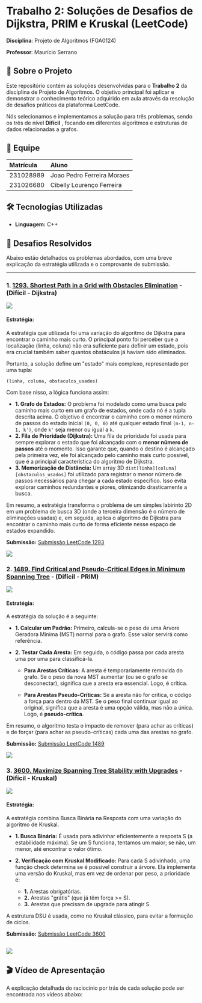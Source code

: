 # Trabalho 2: Soluções de Desafios de Dijkstra, PRIM e Kruskal (LeetCode)

**Disciplina**: Projeto de Algoritmos (FGA0124) 

**Professor**: Maurício Serrano

## 📖 Sobre o Projeto

Este repositório contém as soluções desenvolvidas para o **Trabalho 2** da disciplina de Projeto de Algoritmos. O objetivo principal foi aplicar e demonstrar o conhecimento teórico adquirido em aula através da resolução de desafios práticos da plataforma LeetCode.

Nós selecionamos e implementamos a solução para três problemas, sendo os três de nível **Difícil** , focando em diferentes algoritmos e estruturas de dados relacionadas a grafos.

## 👥 Equipe

| Matrícula  | Aluno                               |
| :--------- | :---------------------------------- |
| 231028989  | Joao Pedro Ferreira Moraes          |
| 231026680  | Cibelly Lourenço Ferreira           |


## 🛠️ Tecnologias Utilizadas

- **Linguagem:** C++

## 🚀 Desafios Resolvidos

Abaixo estão detalhados os problemas abordados, com uma breve explicação da estratégia utilizada e o comprovante de submissão.

---
### 1. [1293. Shortest Path in a Grid with Obstacles Elimination](https://leetcode.com/problems/shortest-path-in-a-grid-with-obstacles-elimination/description/) - (Difícil - Dijkstra)
![](assets/1293Dijkstra-Problem.png)


#### **Estratégia:** 
A estratégia que utilizada foi uma variação do algoritmo de Dijkstra para encontrar o caminho mais curto. O principal ponto foi perceber que a localização (linha, coluna) não era suficiente para definir um estado, pois era crucial também saber quantos obstáculos já haviam sido eliminados.

Portanto, a solução define um "estado" mais complexo, representado por uma tupla:

`(linha, coluna, obstaculos_usados)`

Com base nisso, a lógica funciona assim:
- **1. Grafo de Estados:** O problema foi modelado como uma busca pelo caminho mais curto em um grafo de estados, onde cada nó é a tupla descrita acima. O objetivo é encontrar o caminho com o menor número de passos do estado inicial `(0, 0, 0)` até qualquer estado final `(m-1, n-1, k')`, onde `k'` seja menor ou igual a `k`.
- **2. Fila de Prioridade (Dijkstra):** Uma fila de prioridade foi usada para sempre explorar o estado que foi alcançado com o **menor número de passos** até o momento. Isso garante que, quando o destino é alcançado pela primeira vez, ele foi alcançado pelo caminho mais curto possível, que é a principal característica do algoritmo de Dijkstra.
- **3. Memorização de Distância:** Um array 3D `dist[linha][coluna][obstaculos_usados]` foi utilizado para registrar o menor número de passos necessários para chegar a cada estado específico. Isso evita explorar caminhos redundantes e piores, otimizando drasticamente a busca.

Em resumo, a estratégia transforma o problema de um simples labirinto 2D em um problema de busca 3D (onde a terceira dimensão é o número de eliminações usadas) e, em seguida, aplica o algoritmo de Dijkstra para encontrar o caminho mais curto de forma eficiente nesse espaço de estados expandido.

**Submissão:**
[Submissão LeetCode 1293](https://leetcode.com/problems/shortest-path-in-a-grid-with-obstacles-elimination/submissions/1775391876)

![](assets/1293Dijkstra-Submit.png)


### 2. [1489. Find Critical and Pseudo-Critical Edges in Minimum Spanning Tree](https://leetcode.com/problems/find-critical-and-pseudo-critical-edges-in-minimum-spanning-tree/description/) - (Difícil - PRIM)
![](assets/1489.png)


#### **Estratégia:** 
A estratégia da solução é a seguinte:

- **1. Calcular um Padrão:** Primeiro, calcula-se o peso de uma Árvore Geradora Mínima (MST) normal para o grafo. Esse valor servirá como referência.

- **2. Testar Cada Aresta:** Em seguida, o código passa por cada aresta uma por uma para classificá-la.

    - **Para Arestas Críticas:** A aresta é temporariamente removida do grafo. Se o peso da nova MST aumentar (ou se o grafo se desconectar), significa que a aresta era essencial. Logo, é crítica.

    - **Para Arestas Pseudo-Críticas:** Se a aresta não for crítica, o código a força para dentro da MST. Se o peso final continuar igual ao original, significa que a aresta é uma opção válida, mas não a única. Logo, é **pseudo-crítica**.

Em resumo, o algoritmo testa o impacto de remover (para achar as críticas) e de forçar (para achar as pseudo-críticas) cada uma das arestas no grafo.

**Submissão:**
[Submissão LeetCode 1489](https://leetcode.com/problems/find-critical-and-pseudo-critical-edges-in-minimum-spanning-tree/submissions/1778389286)

![](assets/1489Submit.png)


### 3. [3600. Maximize Spanning Tree Stability with Upgrades](https://leetcode.com/problems/maximize-spanning-tree-stability-with-upgrades/description/) - (Difícil - Kruskal)
![](assets/3600.png)


#### **Estratégia:** 
A estratégia combina Busca Binária na Resposta com uma variação do algoritmo de Kruskal.

- **1. Busca Binária:** É usada para adivinhar eficientemente a resposta S (a estabilidade máxima). Se um S funciona, tentamos um maior; se não, um menor, até encontrar o valor ótimo.

- **2. Verificação com Kruskal Modificado:** Para cada S adivinhado, uma função check determina se é possível construir a árvore. Ela implementa uma versão do Kruskal, mas em vez de ordenar por peso, a prioridade é:

    - **1.** Arestas obrigatórias.
    - **2.** Arestas "grátis" (que já têm força >= S).
    - **3.** Arestas que precisam de upgrade para atingir S.

A estrutura DSU é usada, como no Kruskal clássico, para evitar a formação de ciclos.

**Submissão:**
[Submissão LeetCode 3600](https://leetcode.com/problems/maximize-spanning-tree-stability-with-upgrades/submissions/1778392259)

![](assets/3600Submit.png)
---

## 🎬 Vídeo de Apresentação

A explicação detalhada do raciocínio por trás de cada solução pode ser encontrada nos vídeos abaixo:



